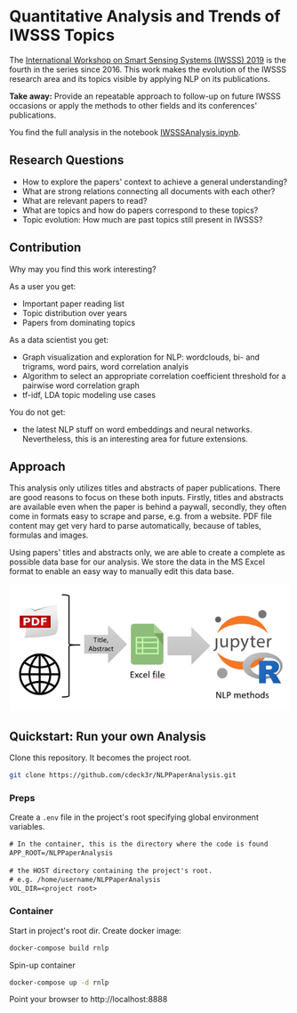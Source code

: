# Quantitative Analysis and Trends of IWSSS Topics

The [International Workshop on Smart Sensing Systems (IWSSS) 2019](https://iwsss19.github.io/) is the fourth in the series since 2016. This work makes the evolution of the IWSSS research area and its topics visible by applying NLP on its publications.

**Take away:** Provide an repeatable approach to follow-up on future IWSSS occasions or apply the methods to other fields and its conferences' publications.

You find the full analysis in the notebook [IWSSSAnalysis.ipynb](notebooks/IWSSSAnalysis.ipynb).

## Research Questions 

* How to explore the papers' context to achieve a general understanding?
* What are strong relations connecting all documents with each other?
* What are relevant papers to read?
* What are topics and how do papers correspond to these topics?
* Topic evolution: How much are past topics still present in IWSSS?

## Contribution

Why may you find this work interesting?

As a user you get:

* Important paper reading list
* Topic distribution over years
* Papers from dominating topics

As a data scientist you get:

* Graph visualization and exploration for NLP: wordclouds, bi- and trigrams, word pairs, word correlation analyis 
* Algorithm to select an appropriate correlation coefficient threshold for a pairwise word correlation graph
* tf-idf, LDA topic modeling use cases 

You do not get:

* the latest NLP stuff on word embeddings and neural networks. Nevertheless, this is an interesting area for future extensions.

## Approach

This analysis only utilizes titles and abstracts of paper publications. There are good reasons to focus on these both inputs. Firstly, titles and abstracts are available even when the paper is behind a paywall, secondly, they often come in formats easy to scrape and parse, e.g. from a website. PDF file content may get very hard to parse automatically, because of tables, formulas and images. 

Using papers' titles and abstracts only, we are able to create a complete as possible data base for our analysis. We store the data in the MS Excel format to enable an easy way to manually edit this data base.

![Analysis approach](approach.png)

## Quickstart: Run your own Analysis 

Clone this repository. It becomes the project root.

```bash
git clone https://github.com/cdeck3r/NLPPaperAnalysis.git
```

### Preps

Create a `.env` file in the project's root specifying global environment variables.
```
# In the container, this is the directory where the code is found
APP_ROOT=/NLPPaperAnalysis

# the HOST directory containing the project's root.
# e.g. /home/username/NLPPaperAnalysis
VOL_DIR=<project root>
```

### Container 

Start in project's root dir. Create docker image:
```bash
docker-compose build rnlp 
```

Spin-up container
```bash
docker-compose up -d rnlp 
```

Point your browser to http://localhost:8888
